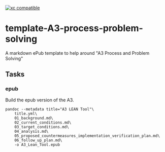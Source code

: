 [![xc compatible](https://xcfile.dev/badge.svg)](https://xcfile.dev)

# template-A3-process-problem-solving

A markdown ePub template to help around "A3 Process and Problem Solving"

## Tasks

### epub
Build the epub version of the A3.

```shell
pandoc --metadata title="A3 LEAN Tool"\
    title.yml\
    01_background.md\
    02_current_conditions.md\
    03_target_conditions.md\
    04_analysis.md\
    05_proposed_countermeasures_implementation_verification_plan.md\
    06_follow_up_plan.md\
    -o A3_Lean_Tool.epub
```
